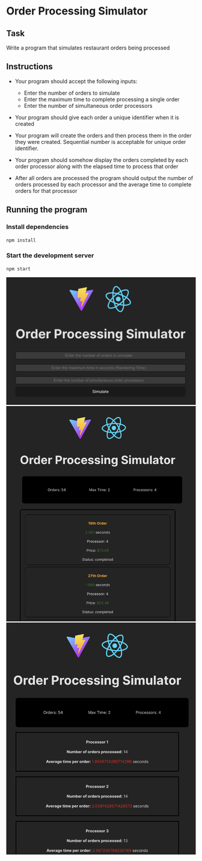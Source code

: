 # Order Processing Simulator

## Task

Write a program that simulates restaurant orders being processed

## Instructions

- Your program should accept the following inputs:

  - Enter the number of orders to simulate
  - Enter the maximum time to complete processing a single order
  - Enter the number of simultaneous order processors

- Your program should give each order a unique identifier when it is created
- Your program will create the orders and then process them in the order they were created. Sequential number is acceptable for unique order identifier.
- Your program should somehow display the orders completed by each order processor along with the elapsed time to process that order
- After all orders are processed the program should output the number of orders processed by each processor and the average time to complete orders for that processor

## Running the program

### Install dependencies

```bash
npm install
```

### Start the development server

```bash
npm start
```

![screenshot1](./assets/../src/assets/screenshot%201.png)
![screenshot2](./assets/../src/assets/screenshot%202.png)
![screenshot3](./assets/../src/assets/screenshot%203.png)
